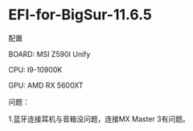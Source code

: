 # EFI-for-BigSur-11.6.5

配置

BOARD: MSI Z590I Unify

CPU: I9-10900K

GPU: AMD RX 5600XT

问题：

1.蓝牙连接耳机与音箱没问题，连接MX Master 3有问题。
